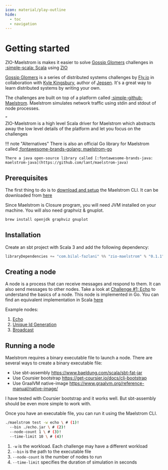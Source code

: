 ```yaml
---
icon: material/play-outline
hide:
  - toc
  - navigation
---
```


# Getting started

ZIO-Maelstrom is makes it easier to solve [Gossip Glomers](https://fly.io/dist-sys/) challenges in [:simple-scala: Scala](https://www.scala-lang.org/) using [ZIO](https://zio.dev/)

[Gossip Glomers](https://fly.io/dist-sys/) is a series of distributed systems challenges by [Fly.io](https://fly.io/) in collaboration with [Kyle Kingsbury](https://aphyr.com/about), author of [Jepsen](https://jepsen.io/). It's a great way to learn distributed systems by writing your own.

The challenges are built on top of a platform called [:simple-github: Maelstrom](https://github.com/jepsen-io/maelstrom). Maelstrom simulates network traffic using stdin and stdout of node processes. 

<div markdown="1" class="quote">
<div markdown="1" class="quotation-mark">“</div>
<div markdown="1" class="quote-content">
ZIO-Maelstrom is a high level Scala driver for Maelstrom which abstracts away the low level details of the platform and let you focus on the challenges
</div>
</div>

!!! note "Alternatives"
    There is also an official Go library for Maelstrom called [:fontawesome-brands-golang: maelstrom-go](https://pkg.go.dev/github.com/jepsen-io/maelstrom/demo/go)

    There a java open-source library called [:fontawesome-brands-java: maelstrom-java](https://github.com/lant/maelstrom-java)

## Prerequisites

The first thing to do is to [download and setup](https://github.com/jepsen-io/maelstrom/blob/main/doc/01-getting-ready/index.md#getting-ready) the Maelstrom CLI. It can be downloaded from [here](https://github.com/jepsen-io/maelstrom/releases/latest)

Since Maelstrom is Closure program, you will need JVM installed on your machine. You will also need graphviz & gnuplot.

```bash
brew install openjdk graphviz gnuplot
```

## Installation

Create an sbt project with Scala 3 and add the following dependency:

```scala
libraryDependencies += "com.bilal-fazlani" %% "zio-maelstrom" % "0.1.1"
```

## Creating a node

A node is a process that can receive messages and respond to them. It can also send messages to other nodes. Take a look at [Challenge #1: Echo](https://fly.io/dist-sys/1/) to understand the basics of a node. This node is implemented in Go. You can find an equivalent implementation in Scala [here](echo.md)

Example nodes:

1. [Echo](echo.md)
2. [Unique Id Generation](unique-ids.md)
3. [Broadcast](broadcast.md)

## Running a node

Maelstrom requires a binary executable file to launch a node. There are several ways to create a binary executable file:

- Use sbt-assembly https://www.baeldung.com/scala/sbt-fat-jar
- Use Coursier bootstrap https://get-coursier.io/docs/cli-bootstrap
- Use GraalVM native-image https://www.graalvm.org/reference-manual/native-image/

I have tested with Coursier bootstrap and it works well. But sbt-assembly should be even more simple to work with.

Once you have an executable file, you can run it using the Maelstrom CLI. 

```bash
./maelstrom test -w echo \ # (1)!
  --bin ./echo.jar \ # (2)!
  --node-count 1 \ # (3)!
  --time-limit 10 \ # (4)!
```

1.  `-w` is the workload. Each challenge may have a different workload
2.  `--bin` is the path to the executable file
3.  `--node-count` is the number of nodes to run
4.  `--time-limit` specifies the duration of simulation in seconds